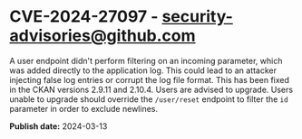 # CVE-2024-27097 - security-advisories@github.com

A user endpoint didn't perform filtering on an incoming parameter, which was added directly to the application log. This could lead to an attacker injecting false log entries or corrupt the log file format. This has been fixed in the CKAN versions 2.9.11 and 2.10.4. Users are advised to upgrade. Users unable to upgrade should override the `/user/reset` endpoint to filter the `id` parameter in order to exclude newlines.



**Publish date:** 2024-03-13
